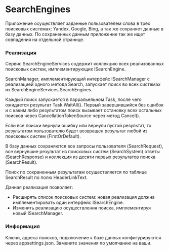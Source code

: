 # SearchEngines

Приложение осуществляет заданные пользователем слова в трёх поисковых системах: Yandex, Google, Bing, а так же сохраняет данные в базу данных. По сохраненных данным приложение так же ищет совпадения на отдельной странице.

### Реализация

Сервис SearchEngineServices содержит коллекцию всех реализованных поисковых систем, имплементирующих ISearchEngine.

SearchManager, имплементирующий интерфейс ISearchManager с реализацией одного метода Search, запускает поиск во всех системах из SearchEngineServices.SearchEngines.

Каждый поиск запускается в парральельном Task, после чего ожидается результат Task.WaitAll(). 
Первый завершившийся без ошибок и с каким либо результатом поиск вызывает остановку всех остальных поисков через CancellationTokenSource через метод Cancel().

Если все поиски вернули ошибку или вернули пустой результат, то результатом пользователю будет возвращен результат любой из поисковых систем (FirstOrDefault).

В базу данных сохраняются все запросы пользователя (SearchRequest), все вернувшие результат из поисковых систем (SearchSystem) ответы (SearchResponse) и коллекция из десяти первых результатов поиска (SearchResult). 

Поиск по сохраненным результатам осуществляется по таблице SearchResult по полю HeaderLinkText.

Данная реализация позволяет:
* Расширять список поисковых систем: новая реализация должна имплементировать один интерфейс ISearchEngine.
* Изменить реализацию осуществления поиска, имплементируя новый ISearchManager.

### Информация
Ключи, адреса поисков, подключение к базе данных конфигурируются через appsettings.json.
Замените значения по умолчанию на ваши. 



